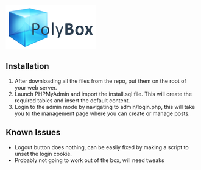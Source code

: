 <img src="main.png" alt="PolyBox Logo">

Installation
------

  1. After downloading all the files from the repo, put them on the root of your web server.
  2. Launch PHPMyAdmin and import the install.sql file. This will create the required tables and insert the default content.
  3. Login to the admin mode by navigating to admin/login.php, this will take you to the management page where you can create or manage posts.
  
Known Issues
------

  - Logout button does nothing, can be easily fixed by making a script to unset the login cookie.
  - Probably not going to work out of the box, will need tweaks
